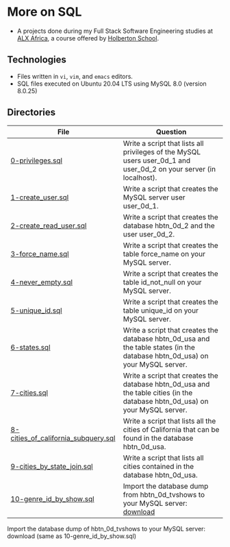 # More on SQL
- A projects done during my Full Stack Software Engineering studies at [ALX Africa](https://www.alxafrica.com/software-engineering-2022/), a course offered by [Holberton School](https://www.holbertonschool.com/).

## Technologies

- Files written in ```vi```, ```vim```, and ```emacs``` editors. 
- SQL files executed on Ubuntu 20.04 LTS using MySQL 8.0 (version 8.0.25)

## Directories 

| File | Question |
| ---- | ---- |
|[0-privileges.sql](0-privileges.sql)|Write a script that lists all privileges of the MySQL users user_0d_1 and user_0d_2 on your server (in localhost).|
|[1-create_user.sql](1-create_user.sql)|Write a script that creates the MySQL server user user_0d_1.|
|[2-create_read_user.sql](2-create_read_user.sql)|Write a script that creates the database hbtn_0d_2 and the user user_0d_2.|
|[3-force_name.sql](3-force_name.sql)|Write a script that creates the table force_name on your MySQL server.|
|[4-never_empty.sql](4-never_empty.sql)|Write a script that creates the table id_not_null on your MySQL server.|
|[5-unique_id.sql](5-unique_id.sql)|Write a script that creates the table unique_id on your MySQL server.|
|[6-states.sql](6-states.sql)|Write a script that creates the database hbtn_0d_usa and the table states (in the database hbtn_0d_usa) on your MySQL server.|
|[7-cities.sql](7-cities.sql)|Write a script that creates the database hbtn_0d_usa and the table cities (in the database hbtn_0d_usa) on your MySQL server.|
|[8-cities_of_california_subquery.sql](8-cities_of_california_subquery.sql)|Write a script that lists all the cities of California that can be found in the database hbtn_0d_usa.|
|[9-cities_by_state_join.sql](9-cities_by_state_join.sql)|Write a script that lists all cities contained in the database hbtn_0d_usa.|
|[10-genre_id_by_show.sql](10-genre_id_by_show.sql)|Import the database dump from hbtn_0d_tvshows to your MySQL server: [download](https://s3.amazonaws.com/intranet-projects-files/holbertonschool-higher-level_programming+/274/hbtn_0d_tvshows.sql)|
Import the database dump of hbtn_0d_tvshows to your MySQL server: download (same as 10-genre_id_by_show.sql)
